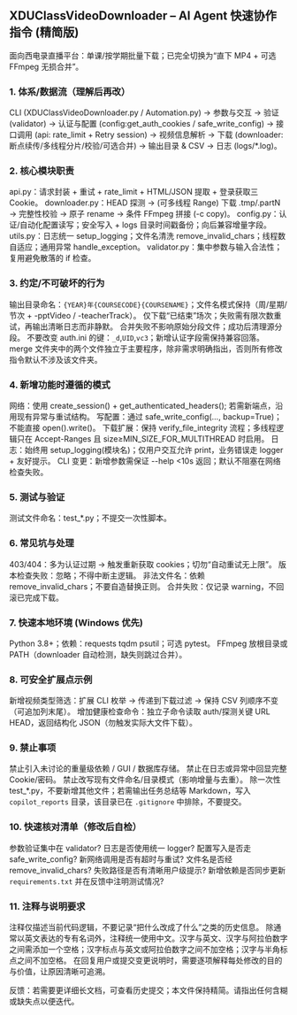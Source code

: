 ## XDUClassVideoDownloader – AI Agent 快速协作指令 (精简版)
面向西电录直播平台：单课/按学期批量下载；已完全切换为“直下 MP4 + 可选 FFmpeg 无损合并”。

### 1. 体系/数据流（理解后再改）
CLI (XDUClassVideoDownloader.py / Automation.py) → 参数与交互 → 验证 (validator) → 认证与配置 (config:get_auth_cookies / safe_write_config) → 接口调用 (api: rate_limit + Retry session) → 视频信息解析 → 下载 (downloader: 断点续传/多线程分片/校验/可选合并) → 输出目录 & CSV → 日志 (logs/*.log)。

### 2. 核心模块职责
api.py：请求封装 + 重试 + rate_limit + HTML/JSON 提取 + 登录获取三 Cookie。
downloader.py：HEAD 探测 → (可多线程 Range) 下载 .tmp/.partN → 完整性校验 → 原子 rename → 条件 FFmpeg 拼接 (-c copy)。
config.py：认证/自动化配置读写；安全写入 + logs 目录时间戳备份；向后兼容增量字段。
utils.py：日志统一 setup_logging；文件名清洗 remove_invalid_chars；线程数自适应；通用异常 handle_exception。
validator.py：集中参数与输入合法性；复用避免散落的 if 检查。

### 3. 约定/不可破坏的行为
输出目录命名：`{YEAR}年{COURSECODE}{COURSENAME}`；文件名模式保持（周/星期/节次 + -pptVideo / -teacherTrack）。
仅下载“已结束”场次；失败需有限次数重试，再输出清晰日志而非静默。
合并失败不影响原始分段文件；成功后清理源分段。
不要改变 auth.ini 的键：`_d`,`UID`,`vc3`；新增认证字段需保持兼容回落。
merge 文件夹中的两个文件独立于主要程序，除非需求明确指出，否则所有修改指令默认不涉及该文件夹。

### 4. 新增功能时遵循的模式
网络：使用 create_session() + get_authenticated_headers(); 若需新端点，沿用现有异常与重试结构。
写配置：通过 safe_write_config(…, backup=True)；不能直接 open().write()。
下载扩展：保持 verify_file_integrity 流程；多线程逻辑只在 Accept-Ranges 且 size≥MIN_SIZE_FOR_MULTITHREAD 时启用。
日志：始终用 setup_logging(模块名)；仅用户交互允许 print，业务错误走 logger + 友好提示。
CLI 变更：新增参数需保证 --help <10s 返回；默认不阻塞在网络检查失败。

### 5. 测试与验证
测试文件命名：test_*.py；不提交一次性脚本。

### 6. 常见坑与处理
403/404：多为认证过期 → 触发重新获取 cookies；切勿“自动重试无上限”。
版本检查失败：忽略；不得中断主逻辑。
非法文件名：依赖 remove_invalid_chars；不要自造替换正则。
合并失败：仅记录 warning，不回滚已完成下载。

### 7. 快速本地环境 (Windows 优先)
Python 3.8+；依赖：requests tqdm psutil；可选 pytest。
FFmpeg 放根目录或 PATH（downloader 自动检测，缺失则跳过合并）。

### 8. 可安全扩展点示例
新增视频类型筛选：扩展 CLI 枚举 → 传递到下载过滤 → 保持 CSV 列顺序不变（可追加列末尾）。
增加健康检查命令：独立子命令读取 auth/探测关键 URL HEAD，返回结构化 JSON（勿触发实际大文件下载）。

### 9. 禁止事项
禁止引入未讨论的重量级依赖 / GUI / 数据库存储。
禁止在日志或异常中回显完整 Cookie/密码。
禁止改写现有文件命名/目录模式（影响增量与去重）。
除一次性 test_*.py，不要新增其他文件；若需输出任务总结等 Markdown，写入 `copilot_reports` 目录，该目录已在 `.gitignore` 中排除，不要提交。

### 10. 快速核对清单（修改后自检）
参数验证集中在 validator? 日志是否使用统一 logger? 配置写入是否走 safe_write_config? 新网络调用是否有超时与重试? 文件名是否经 remove_invalid_chars? 失败路径是否有清晰用户级提示? 新增依赖是否同步更新 `requirements.txt` 并在反馈中注明测试情况?

### 11. 注释与说明要求
注释仅描述当前代码逻辑，不要记录“把什么改成了什么”之类的历史信息。
除通常以英文表达的专有名词外，注释统一使用中文。汉字与英文、汉字与阿拉伯数字之间需添加一个空格；汉字标点与英文或阿拉伯数字之间不加空格；汉字与半角标点之间不加空格。
在回复用户或提交变更说明时，需要逐项解释每处修改的目的与价值，让原因清晰可追溯。

反馈：若需要更详细长文档，可查看历史提交；本文件保持精简。请指出任何含糊或缺失点以便迭代。